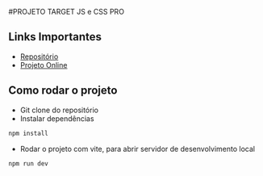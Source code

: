 #PROJETO TARGET JS e CSS PRO

## Links Importantes
- [Repositório](https://github.com/igorSoares7/projeto-pro)
- [Projeto Online](https://projeto-prott.netlify.app/)

## Como rodar o projeto


- Git clone do repositório
- Instalar dependências
```bash
npm install
```

- Rodar o projeto com vite, para abrir servidor de desenvolvimento local
```bash
npm run dev
```


<!-- TODO -->
<!-- 1 - Criar layout da listaLivros.html
2 - colocar a chamada GET da api de livros adicionando na lista
3 - colocar o loading
4 - deixar o botao Sucesso como display none, e ao enviar pra api, um loading pequeno, e depois o botao sucesso ou erro aparece -->